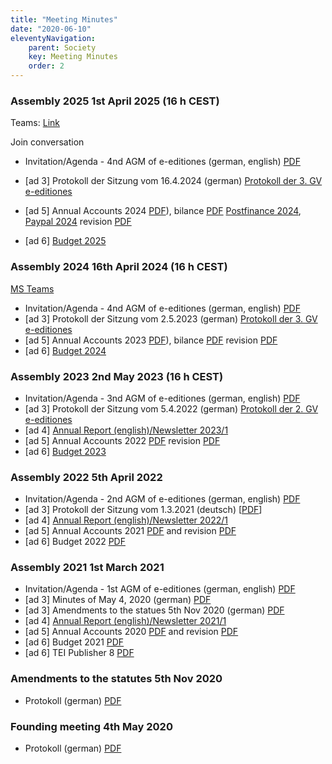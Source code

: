 ```yaml
---
title: "Meeting Minutes"
date: "2020-06-10"
eleventyNavigation:
    parent: Society
    key: Meeting Minutes
    order: 2
---
```


### Assembly 2025 1st April 2025 (16 h CEST)

Teams: [Link](https://teams.microsoft.com/l/meetup-join/19%3ameeting_ZWNkNTI1MDEtYjhmMi00NTg4LWEyMTgtNDY0YzUyMTYwMjA0%40thread.v2/0?context=%7b%22Tid%22%3a%22bd21f2e9-9af5-42a1-8caf-eb264278467f%22%2c%22Oid%22%3a%22a95e8e6b-7512-4d5d-ba06-899e4e51d145%22%7d)

Join conversation

- Invitation/Agenda - 4nd AGM of e-editiones (german, english)
<a href="/resources/2025/Einladung_Traktanden 5. GV e-editiones.pdf">PDF</a>

- [ad 3\] Protokoll der Sitzung vom 16.4.2024 (german) <a href="/resources/2025/Protokoll der 4. GV e-editiones.pdf">Protokoll der 3. GV e-editiones</a>
- [ad 5\] Annual Accounts 2024 [PDF](/resources/2025/e-editiones-gewinn-und-verlust-2024.pdf)), bilance [PDF](/resources/2025/e-editiones-bilanz-2024.pdf)
 [Postfinance 2024](/resources/2025/e-editiones-postfinance-2024.pdf), [Paypal 2024](/resources/2025/e-editiones-paypal-2024.pdf) revision [PDF](/resources/2025/Revisionsbericht_e_editiones_2024.pdf)
- [ad 6\] [Budget 2025](/resources/2025/e-editiones-budget_2025.pdf)

### Assembly 2024 16th April 2024 (16 h CEST)

[MS Teams](https://teams.microsoft.com/l/meetup-join/19:meeting_YjY3YThmN2MtMWE2ZC00NDAyLWEwMzctMTRmYWY1NWMzNDM2@thread.v2/0?context=%7B%22Tid%22:%22bd21f2e9-9af5-42a1-8caf-eb264278467f%22,%22Oid%22:%2218e49f65-fe7e-42be-99f1-a8fb561fb3e8%22%7D)

- Invitation/Agenda - 4nd AGM of e-editiones (german, english) <a href="/resources/2024/Einladung_Traktanden 4. GV e-editiones.pdf">PDF</a>
- [ad 3\] Protokoll der Sitzung vom 2.5.2023 (german) <a href="/resources/2024/Protokoll der 3. GV e-editiones.pdf">Protokoll der 3. GV e-editiones</a>
- [ad 5\] Annual Accounts 2023 [PDF](/resources/2024/e-editiones-Kassenbuch-2023.pdf)), bilance [PDF](/resources/2024/e-editiones-bilanz-2023.pdf) revision [PDF](/resources/2024/Revisionsbericht_e_editiones_2023.pdf)
- [ad 6\] [Budget 2024](/resources/2024/e-editiones-budget_2024.pdf)


### Assembly 2023 2nd May 2023 (16 h CEST)

-  Invitation/Agenda - 3nd AGM of e-editiones (german, english) <a href="/resources/2023/Invitation_Agenda_3rdAGM e-editiones.pdf">PDF</a>
- [ad 3\] Protokoll der Sitzung vom 5.4.2022 (german) <a href="/resources/2022/Protokoll-der-2.-GV-e-editiones-1.pdf">Protokoll der 2. GV e-editiones</a>
- [ad 4\] [Annual Report (english)/Newsletter 2023/1](/posts/newsletter-2023-1/)
- [ad 5\] Annual Accounts 2022 [PDF](/resources/2023/accounting-2022.pdf) revision [PDF](/resources/2023/Revisionsbericht_e_editiones_2022.pdf)
- [ad 6\] [Budget 2023](/resources/2023/budget_2023.pdf)

### Assembly 2022 5th April 2022

- Invitation/Agenda - 2nd AGM of e-editiones (german, english) <a href="/resources/2022/Invitation_Agenda_2ndAGM e-editiones.pdf">PDF</a>
- [ad 3\] Protokoll der Sitzung vom 1.3.2021 (deutsch) [<a href="/resources/2022/20210301-meeting_minutes.pdf">PDF</a>]
- [ad 4\] [Annual Report (english)/Newsletter 2022/1](/posts/newsletter-2022-1/)
- [ad 5\] Annual Accounts 2021 [PDF](/resources/2022/05a_Bilanz_Erfolgsrechung_2021.pdf) and revision [PDF](/resources/2022/05b_2021_Revisionsbericht_e-editiones.pdf)
- [ad 6\] Budget 2022 [PDF](/resources/2022/06_budget_e-editiones_2022.pdf)

### Assembly 2021 1st March 2021

- Invitation/Agenda - 1st AGM of e-editiones (german, english) <a href="/resources/2021/Einladung_Traktanden 1. GV e-editiones.pdf">PDF</a>
- [ad 3\] Minutes of May 4, 2020 (german) [PDF](/resources/2020/20200504_PROT_Gruendungsversammlung_e-editiones-signed.pdf "20200504_PROT_Gruendungsversammlung_e-editiones-signed")
- [ad 3\] Amendments to the statues 5th Nov 2020 (german) [PDF](/resources/2020/20201101_Protokoll_Statutenaenderungen_signed.pdf "20201101_Protokoll_Statutenaenderungen_signed")
- [ad 4\] [Annual Report (english)/Newsletter 2021/1](/posts/newsletter-2021-1/)
- [ad 5\] Annual Accounts 2020 [PDF](/resources/2021/05a_Bilanz_Erfolgsrechnung_2020.pdf "05a_Bilanz_Erfolgsrechnung_2020") and revision [PDF](/resources/2021/05b_2020_Revisionsbericht_e-editiones.pdf "05b_2020_Revisionsbericht_e-editiones")
- [ad 6\] Budget 2021 [PDF](/resources/2021/04_budget_e-editiones_2021.pdf "04_budget_e-editiones_2021")
- [ad 6\] TEI Publisher 8 [PDF](/resources/2021/20200224_tei_publisher_8.pdf "20200224_tei_publisher_8")

### Amendments to the statutes 5th Nov 2020

- Protokoll (german) [PDF](/resources/2020/20201101_Protokoll_Statutenaenderungen_signed.pdf "20201101_Protokoll_Statutenaenderungen_signed")

### Founding meeting 4th May 2020

- Protokoll (german) [PDF](/resources/2020/20200504_PROT_Gruendungsversammlung_e-editiones-signed.pdf "20200504_PROT_Gruendungsversammlung_e-editiones-signed")
